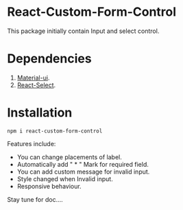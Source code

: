 # React-Custom-Form-Control

This package initially contain Input and select control.

# Dependencies

1. [Material-ui](https://mui.com/).
2. [React-Select](https://react-select.com/home).

# Installation

`npm i react-custom-form-control`

Features include:

- You can change placements of label.
- Automatically add " \* " Mark for required field.
- You can add custom message for invalid input.
- Style changed when Invalid input.
- Responsive behaviour.

Stay tune for doc....
